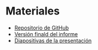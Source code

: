 # Materiales

* [Repositorio de GitHub]()
* [Versión finald del informe]()
* [Diapositivas de la presentación]()